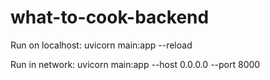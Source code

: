 # what-to-cook-backend

Run on localhost:
uvicorn main:app --reload

Run in network:
uvicorn main:app --host 0.0.0.0 --port 8000